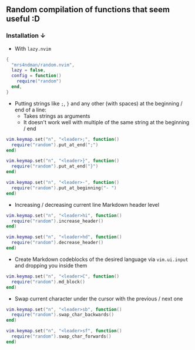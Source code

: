 ## Random compilation of functions that seem useful :D

### Installation ↓
- With `lazy.nvim`
```lua
{
  "mrs4ndman/random.nvim",
  lazy = false,
  config = function()
    require("random")
  end,
}
```

- Putting strings like `;`, `}` and any other (with spaces) at the beginning / end of a line:
    - Takes strings as arguments
    - It doesn't work well with multiple of the same string at the beginning / end

```lua
vim.keymap.set("n", "<leader>;", function()
  require("random").put_at_end(";")
end)

vim.keymap.set("n", "<leader>}", function()
  require("random").put_at_end("}")
end)

vim.keymap.set("n", "<leader>-", function()
  require("random").put_at_beginning("- ")
end)
```

- Increasing / decreasing current line Markdown header level 
```lua
vim.keymap.set("n", "<leader>hi", function()
  require("random").increase_header()
end)

vim.keymap.set("n", "<leader>hd", function()
  require("random").decrease_header()
end)
```

- Create Markdown codeblocks of the desired language via `vim.ui.input` and dropping you inside them
```lua
vim.keymap.set("n", "<leader>C", function()
  require("random").md_block()
end)
```

- Swap current character under the cursor with the previous / next one
```lua
vim.keymap.set("n", "<leader>sb", function()
  require("random").swap_char_backwards()
end)

vim.keymap.set("n", "<leader>sf", function()
  require("random").swap_char_forwards()
end)
```

<br />
<!---->
<!-- ### Examples (Missing the GIFs, sorry ;) ) -->
<!---->
<!-- <details> -->
<!--     <summary>Put at beginning / end</summary> -->
<!-- </details> -->
<!-- <br /> -->
<!---->
<!-- <details> -->
<!--     <summary>Increase / decrease markdown header level</summary> -->
<!-- </details> -->
<!-- <br /> -->
<!---->
<!-- <details> -->
<!--     <summary><code>vim.ui.input</code> markdown codeblocks</summary> -->
<!-- </details> -->
<!-- <br /> -->
<!---->
<!-- <details> -->
<!--     <summary>Swap current character with previous / next one</summary> -->
<!-- </details> -->
<!-- <br /> -->



